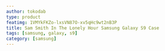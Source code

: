 ```yaml
---
author: tokodab
type: product
featimg: 1VMYkFKZo-lxsVN87O-xv5qHc9wt2nB3P
title: Sam Smith In The Lonely Hour Samsung Galaxy S9 Case
tags: [samsung, galaxy, s9]
category: [samsung]
---
```


